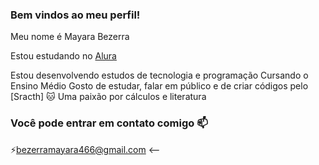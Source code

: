 ### Bem vindos ao meu perfil!

Meu nome é Mayara Bezerra 

Estou estudando no [Alura](https://alura.com.br)

Estou desenvolvendo estudos de tecnologia e programação
Cursando o Ensino Médio
Gosto de estudar, falar em público e de criar códigos pelo [Sracth] 🐱
Uma paixão por cálculos e literatura


### Você pode entrar em contato comigo 📫

⚡bezerramayara466@gmail.com <--




